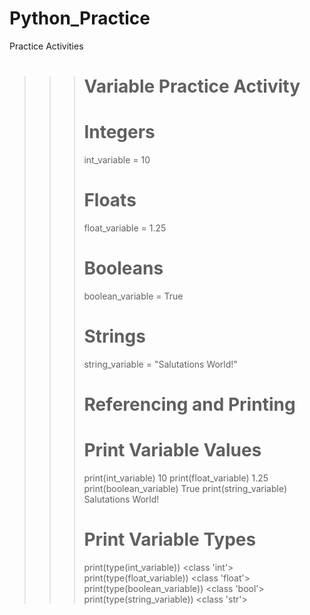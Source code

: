 # Python_Practice
Practice Activities
>>> # Variable Practice Activity
>>> # Integers
>>> int_variable = 10
>>> # Floats
>>> float_variable = 1.25
>>> # Booleans
>>> boolean_variable = True
>>> # Strings
>>> string_variable = "Salutations World!"
>>> # Referencing and Printing
>>> # Print Variable Values
>>> print(int_variable)
10
>>> print(float_variable)
1.25
>>> print(boolean_variable)
True
>>> print(string_variable)
Salutations World!
>>> # Print Variable Types
>>> print(type(int_variable))
<class 'int'>
>>> print(type(float_variable))
<class 'float'>
>>> print(type(boolean_variable))
<class 'bool'>
>>> print(type(string_variable))
<class 'str'>
>>>
